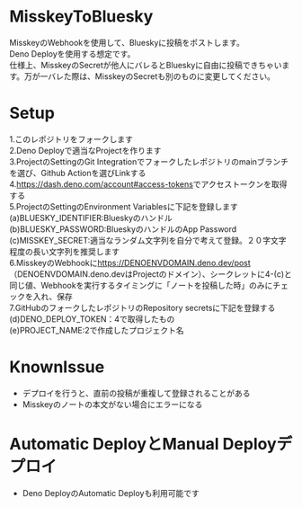 # MisskeyToBluesky
MisskeyのWebhookを使用して、Blueskyに投稿をポストします。<br>
Deno Deployを使用する想定です。<br>
仕様上、MisskeyのSecretが他人にバレるとBlueskyに自由に投稿できちゃいます。万が一バレた際は、MisskeyのSecretも別のものに変更してください。<br>

# Setup
1.このレポジトリをフォークします<br>
2.Deno Deployで適当なProjectを作ります<br>
3.ProjectのSettingのGit Integrationでフォークしたレポジトリのmainブランチを選び、Github Actionを選びLinkする<br>
4.<a href="https://dash.deno.com/account#access-tokens">https://dash.deno.com/account#access-tokens</a>でアクセストークンを取得する<br>
5.ProjectのSettingのEnvironment Variablesに下記を登録します<br>
(a)BLUESKY_IDENTIFIER:Blueskyのハンドル<br>
(b)BLUESKY_PASSWORD:BlueskyのハンドルのApp Password<br>
(c)MISSKEY_SECRET:適当なランダム文字列を自分で考えて登録。２０字文字程度の長い文字列を推奨します<br>
6.MisskeyのWebhookに<a href="https://DENOENVDOMAIN.deno.dev/post">https://DENOENVDOMAIN.deno.dev/post</a>（DENOENVDOMAIN.deno.devはProjectのドメイン）、シークレットに4-(c)と同じ値、Webhookを実行するタイミングに「ノートを投稿した時」のみにチェックを入れ、保存<br>
7.GitHubのフォークしたレポジトリのRepository secretsに下記を登録する
(d)DENO_DEPLOY_TOKEN：4で取得したもの<br>
(e)PROJECT_NAME:2で作成したプロジェクト名<br>

# KnownIssue
- デプロイを行うと、直前の投稿が重複して登録されることがある
- Misskeyのノートの本文がない場合にエラーになる

# Automatic DeployとManual Deployデプロイ
- Deno DeployのAutomatic Deployも利用可能です
